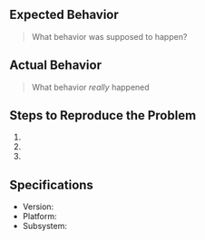 ## Expected Behavior

> What behavior was supposed to happen?

## Actual Behavior

> What behavior *really* happened

## Steps to Reproduce the Problem

1. 
1. 
1. 

## Specifications

- Version:
- Platform:
- Subsystem:
